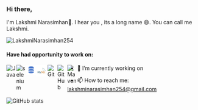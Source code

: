 ### Hi there, 
I'm Lakshmi Narasimhan👋. I hear you , its a long name 😄. You can call me Lakshmi. 

<p align="left"> <img src="https://komarev.com/ghpvc/?username=LakshmiNarasimhan254" alt="LakshmiNarasimhan254" /> </p>

#### Have had opportunity to work on:
<img align="left" alt="Java" width="26px" src="https://img.icons8.com/color/48/000000/java-coffee-cup-logo.png"/>
<img align="left" alt="selenium" width="26px" src="https://img.icons8.com/color/48/selenium-test-automation.png" />
<img align="left" alt="SQL" width="26px" src="https://raw.githubusercontent.com/github/explore/80688e429a7d4ef2fca1e82350fe8e3517d3494d/topics/sql/sql.png" />
<img align="left" alt="MySQL" width="30px" src="https://raw.githubusercontent.com/github/explore/80688e429a7d4ef2fca1e82350fe8e3517d3494d/topics/mysql/mysql.png" />
<img align="left" alt="Git" width="26px" src="https://img.icons8.com/ios-filled/50/git.png" />
<img align="left" alt="GitHub" width="26px" src="https://img.icons8.com/windows/32/github.png" />
<img align="left" alt="Maven" width="26px" src="https://img.icons8.com/ios/50/maven-ios.png"/>


- 🔭 I’m currently working on 

- 📫 How to reach me: lakshminarasimhan254@gmail.com

![GitHub stats](https://github-readme-stats.vercel.app/api?username=LakshmiNarasimhan254&show_icons=true)  


<!-->
<!--
**LakshmiNarasimhan254/LakshmiNarasimhan254** is a ✨ _special_ ✨ repository because its `README.md` (this file) appears on your GitHub profile.


Here are some ideas to get you started:

- 🔭 I’m currently working on ...
- 🌱 I’m currently learning ...
- 👯 I’m looking to collaborate on ...
- 🤔 I’m looking for help with ...
- 💬 Ask me about ...
- 📫 How to reach me: ...
- 😄 Pronouns: ...
- ⚡ Fun fact: ...
-->
